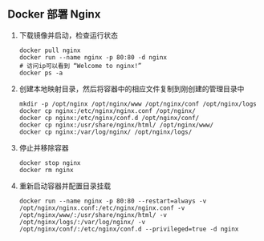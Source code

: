 ## Docker 部署 Nginx

1. 下载镜像并启动，检查运行状态

   ```shell
   docker pull nginx
   docker run --name nginx -p 80:80 -d nginx
   # 访问ip可以看到 “Welcome to nginx!”
   docker ps -a
   ```

   

2. 创建本地映射目录，然后将容器中的相应文件复制到刚创建的管理目录中

   ```shell
   mkdir -p /opt/nginx /opt/nginx/www /opt/nginx/conf /opt/nginx/logs
   docker cp nginx:/etc/nginx/nginx.conf /opt/nginx/
   docker cp nginx:/etc/nginx/conf.d /opt/nginx/conf/
   docker cp nginx:/usr/share/nginx/html/ /opt/nginx/www/
   docker cp nginx:/var/log/nginx/ /opt/nginx/logs/
   ```

   

3. 停止并移除容器

   ```shell
   docker stop nginx
   docker rm nginx
   ```

   

4. 重新启动容器并配置目录挂载

   ```shell
   docker run --name nginx -p 80:80 --restart=always -v /opt/nginx/nginx.conf:/etc/nginx/nginx.conf -v /opt/nginx/www/:/usr/share/nginx/html/ -v /opt/nginx/logs/:/var/log/nginx/ -v /opt/nginx/conf/:/etc/nginx/conf.d --privileged=true -d nginx
   ```

   

